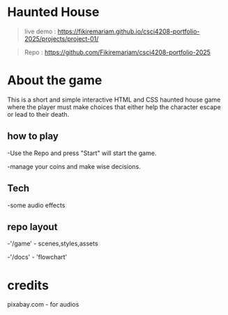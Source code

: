 
# Haunted House

>live demo : https://fikiremariam.github.io/csci4208-portfolio-2025/projects/project-01/

>Repo : https://github.com/Fikiremariam/csci4208-portfolio-2025

# About the game

This is a short and simple interactive HTML and CSS haunted house game where the player must make choices that either help the character escape or lead to their death.

## how to play
-Use the Repo and press "Start" will start the game.

-manage your coins and make wise decisions.

## Tech

-some audio effects

## repo layout
-'/game' - scenes,styles,assets

-'/docs' - 'flowchart'

# credits
pixabay.com - for audios

